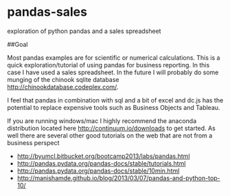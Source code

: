 pandas-sales
============

exploration of python pandas and a sales spreadsheet


##Goal

Most pandas examples are for scientific or numerical calculations. This is a quick exploration/tutorial of using pandas for business reporting. In this case I have used a sales spreadsheet. In the future I will probably do some munging of the chinook sqlite database <http://chinookdatabase.codeplex.com/>.


I feel that pandas in combination with sql and a bit of excel and dc.js has the potential to replace expensive tools such as Business Objects and Tableau.

If you are running windows/mac I highly recommend the anaconda distribution located  here <http://continuum.io/downloads> to get started.  As well there are several other good tutorials on the web that are not from a business perspect

* <http://byumcl.bitbucket.org/bootcamp2013/labs/pandas.html>
* <http://pandas.pydata.org/pandas-docs/stable/tutorials.html>
* <http://pandas.pydata.org/pandas-docs/stable/10min.html>
* <http://manishamde.github.io/blog/2013/03/07/pandas-and-python-top-10/>


